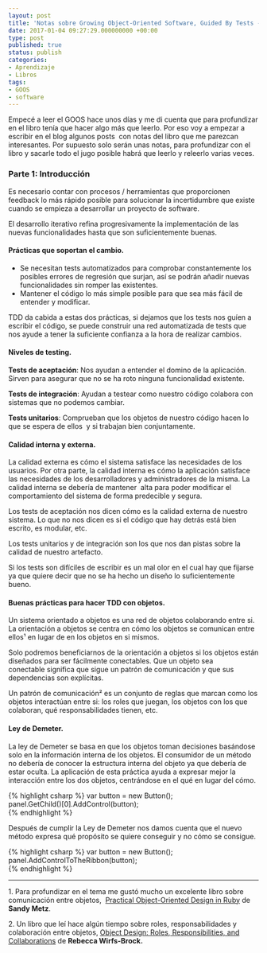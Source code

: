 ```yaml
---
layout: post
title: 'Notas sobre Growing Object-Oriented Software, Guided By Tests - Parte 1: Introducción'
date: 2017-01-04 09:27:29.000000000 +00:00
type: post
published: true
status: publish
categories:
- Aprendizaje
- Libros
tags:
- GOOS
- software
---
```

Empecé a leer el GOOS hace unos días y me di cuenta que para profundizar en el libro tenía que hacer algo más que leerlo. Por eso voy a empezar a escribir en el blog algunos posts  con notas del libro que me parezcan interesantes. Por supuesto solo serán unas notas, para profundizar con el libro y sacarle todo el jugo posible habrá que leerlo y releerlo varias veces.

### **Parte 1: Introducción**

Es necesario contar con procesos / herramientas que proporcionen feedback lo más rápido posible para solucionar la incertidumbre que existe cuando se empieza a desarrollar un proyecto de software.

El desarrollo iterativo refina progresivamente la implementación de las nuevas funcionalidades hasta que son suficientemente buenas.

#### **Prácticas que soportan el cambio.**

*   Se necesitan tests automatizados para comprobar constantemente los posibles errores de regresión que surjan, así se podrán añadir nuevas funcionalidades sin romper las existentes.
*   Mantener el código lo más simple posible para que sea más fácil de entender y modificar.

TDD da cabida a estas dos prácticas, si dejamos que los tests nos guíen a escribir el código, se puede construir una red automatizada de tests que nos ayude a tener la suficiente confianza a la hora de realizar cambios.

#### **Niveles de testing.**

**Tests de aceptación**: Nos ayudan a entender el domino de la aplicación. Sirven para asegurar que no se ha roto ninguna funcionalidad existente.

**Tests de integración**: Ayudan a testear como nuestro código colabora con sistemas que no podemos cambiar.

**Tests unitarios**: Comprueban que los objetos de nuestro código hacen lo que se espera de ellos  y si trabajan bien conjuntamente.

#### **Calidad interna y externa.**

La calidad externa es cómo el sistema satisface las necesidades de los usuarios. Por otra parte, la calidad interna es cómo la aplicación satisface las necesidades de los desarrolladores y administradores de la misma. La calidad interna se debería de mantener  alta para poder modificar el comportamiento del sistema de forma predecible y segura.

Los tests de aceptación nos dicen cómo es la calidad externa de nuestro sistema. Lo que no nos dicen es si el código que hay detrás está bien escrito, es modular, etc.

Los tests unitarios y de integración son los que nos dan pistas sobre la calidad de nuestro artefacto.

Si los tests son difíciles de escribir es un mal olor en el cual hay que fijarse ya que quiere decir que no se ha hecho un diseño lo suficientemente bueno.

#### **Buenas prácticas para hacer TDD con objetos.**

Un sistema orientado a objetos es una red de objetos colaborando entre si. La orientación a objetos se centra en cómo los objetos se comunican entre ellos¹ en lugar de en los objetos en si mismos.

Solo podremos beneficiarnos de la orientación a objetos si los objetos están diseñados para ser fácilmente conectables. Que un objeto sea conectable significa que sigue un patrón de comunicación y que sus dependencias son explícitas.

Un patrón de comunicación² es un conjunto de reglas que marcan como los objetos interactúan entre si: los roles que juegan, los objetos con los que colaboran, qué responsabilidades tienen, etc.

#### Ley de Demeter.

La ley de Demeter se basa en que los objetos toman decisiones basándose solo en la información interna de los objetos. El consumidor de un método no debería de conocer la estructura interna del objeto ya que debería de estar oculta. La aplicación de esta práctica ayuda a expresar mejor la interacción entre los dos objetos, centrándose en el qué en lugar del cómo.

{% highlight csharp %}
var button = new Button();  
panel.GetChild()[0].AddControl(button);  
{% endhighlight %}

Después de cumplir la Ley de Demeter nos damos cuenta que el nuevo método expresa qué propósito se quiere conseguir y no cómo se consigue.

{% highlight csharp %}
var button = new Button();  
panel.AddControlToTheRibbon(button);  
{% endhighlight %}

* * *

1\. Para profundizar en el tema me gustó mucho un excelente libro sobre comunicación entre objetos,  [Practical Object-Oriented Design in Ruby](http://www.poodr.com) de **Sandy Metz**.

2\. Un libro que leí hace algún tiempo sobre roles, responsabilidades y colaboración entre objetos, [Object Design: Roles, Responsibilities, and Collaborations](http://www.wirfs-brock.com/DesignBooks.html) de **Rebecca Wirfs-Brock.**